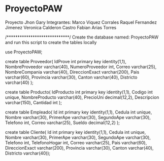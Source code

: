 # ProyectoPAW
Proyecto Jhon Gary
Integrantes:
Marco Viquez Corrales
Raquel Fernandez Jimenez
Veronica Calderon Castro
Fabian Arias Torres

/*****************************/
Create the database named: ProyectoPAW
and run this script to create the tables locally

use  ProyectoPAW;

create table Proveedor(
IdProve int primary key identity(1,1),
NombreProveedor varchar(40),
NumeroProveedor int,
Correo varchar(25),
NombreCompania varchar(40),
DireccionExact varchar(200),
Pais varchar(60),
Provincia varchar(30),
Canton varchar(40),
Districto varchar(40)
);

create table Producto(
IdProducto int primary key identity(1,1),
Codigo int unique,
NombreProducto varchar(40),
PrecioUni decimal(12,2),
Descripcion varchar(150),
Cantidad int
);

create table Empleado(
Id int primary key identity(1,1),
Cedula int unique,
Nombre varchar(30),
PrimerApe varchar(30),
SegundoApe varchar(30),
Telefono int,
Correo varchar(25),
Sueldo decimal(12,2)
);

create table Cliente(
Id int primary key identity(1,1),
Cedula int unique,
Nombre varchar(30),
PrimerApe varchar(30),
SegundoApe varchar(30),
Telefono int,
TelefonoHogar int,
Correo varchar(25),
Pais varchar(60),
DireccionExact varchar(200),
Provincia varchar(30),
Canton varchar(40),
Districto varchar(40));

